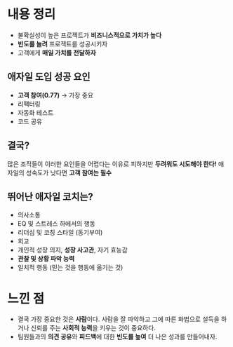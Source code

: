 # 내용 정리

- 불확실성이 높은 프로젝트가 **비즈니스적으로 가치가 높다**
- **빈도를 늘려** 프로젝트를 성공시키자
- 고객에게 **매일 가치를 전달하자**

## 애자일 도입 성공 요인

- **고객 참여(0.77)** → 가장 중요
- 리팩터링
- 자동화 테스트
- 코드 공유

## 결국?
많은 조직들이 이러한 요인들을 어렵다는 이유로 피하지만 **두려워도 시도해야 한다!**
애자일의 성숙도가 낮다면 **고객 참여는 필수**

## 뛰어난 애자일 코치는?

- 의사소통
- EQ 및 스트레스 하에서의 행동
- 리더십 및 코칭 스타일 (동기부여)
- 회고
- 개인적 성장 의지, **성장 사고관**, 자기 효능감
- **관찰 및 상황 파악 능력**
- 일치적 행동 (믿는 것을 행동에 옮기는 것)


# 느낀 점

- 결국 가장 중요한 것은 **사람**이다. 사람을 잘 파악하고 그에 따른 화법으로 설득을 하거나 신뢰를 주는 **사회적 능력**을 키우는 것이 중요하다.
- 팀원들과의 **의견 공유**와 **피드백**에 대한 **빈도를 높여** 더 나은 성과를 만들어내자.

